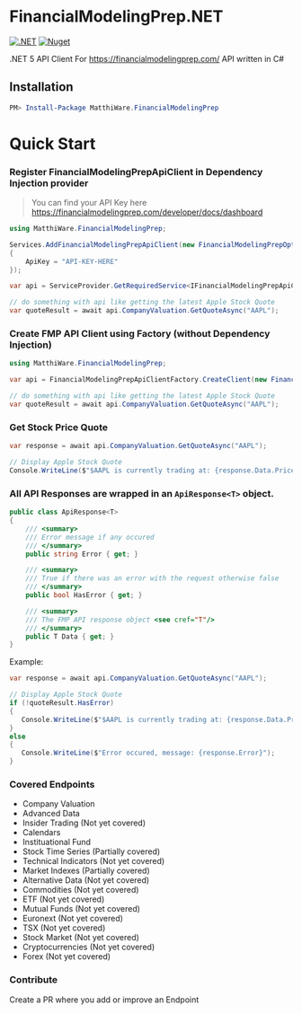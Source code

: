 # FinancialModelingPrep.NET

[![.NET](https://github.com/MatthiWare/FinancialModelingPrep.NET/actions/workflows/dotnet.yml/badge.svg)](https://github.com/MatthiWare/FinancialModelingPrep.NET/actions/workflows/dotnet.yml)
[![Nuget](https://buildstats.info/nuget/MatthiWare.FinancialModelingPrep)](https://www.nuget.org/packages/MatthiWare.FinancialModelingPrep/)

.NET 5 API Client For https://financialmodelingprep.com/ API written in C#

## Installation
```powershell
PM> Install-Package MatthiWare.FinancialModelingPrep
```

# Quick Start

### Register FinancialModelingPrepApiClient in Dependency Injection provider
> You can find your API Key here https://financialmodelingprep.com/developer/docs/dashboard
``` csharp
using MatthiWare.FinancialModelingPrep;

Services.AddFinancialModelingPrepApiClient(new FinancialModelingPrepOptions() 
{
    ApiKey = "API-KEY-HERE"
});

var api = ServiceProvider.GetRequiredService<IFinancialModelingPrepApiClient>();

// do something with api like getting the latest Apple Stock Quote
var quoteResult = await api.CompanyValuation.GetQuoteAsync("AAPL");
```

### Create FMP API Client using Factory (without Dependency Injection)

```csharp
using MatthiWare.FinancialModelingPrep;

var api = FinancialModelingPrepApiClientFactory.CreateClient(new FinancialModelingPrepOptions());

// do something with api like getting the latest Apple Stock Quote
var quoteResult = await api.CompanyValuation.GetQuoteAsync("AAPL");
```

### Get Stock Price Quote

``` csharp
var response = await api.CompanyValuation.GetQuoteAsync("AAPL");

// Display Apple Stock Quote
Console.WriteLine($"$AAPL is currently trading at: {response.Data.Price}");
```

### All API Responses are wrapped in an `ApiResponse<T>` object.

``` csharp
public class ApiResponse<T>
{
    /// <summary>
    /// Error message if any occured
    /// </summary>
    public string Error { get; }

    /// <summary>
    /// True if there was an error with the request otherwise false
    /// </summary>
    public bool HasError { get; }

    /// <summary>
    /// The FMP API response object <see cref="T"/>
    /// </summary>
    public T Data { get; }
}
```

Example:

``` csharp
var response = await api.CompanyValuation.GetQuoteAsync("AAPL");

// Display Apple Stock Quote
if (!quoteResult.HasError)
{
   Console.WriteLine($"$AAPL is currently trading at: {response.Data.Price}");
} 
else 
{
   Console.WriteLine($"Error occured, message: {response.Error}");
}
```

### Covered Endpoints
- Company Valuation
- Advanced Data
- Insider Trading (Not yet covered)
- Calendars
- Instituational Fund
- Stock Time Series (Partially covered)
- Technical Indicators (Not yet covered)
- Market Indexes (Partially covered)
- Alternative Data (Not yet covered)
- Commodities (Not yet covered)
- ETF (Not yet covered)
- Mutual Funds (Not yet covered)
- Euronext (Not yet covered)
- TSX (Not yet covered)
- Stock Market (Not yet covered)
- Cryptocurrencies (Not yet covered)
- Forex (Not yet covered)

### Contribute
Create a PR where you add or improve an Endpoint

